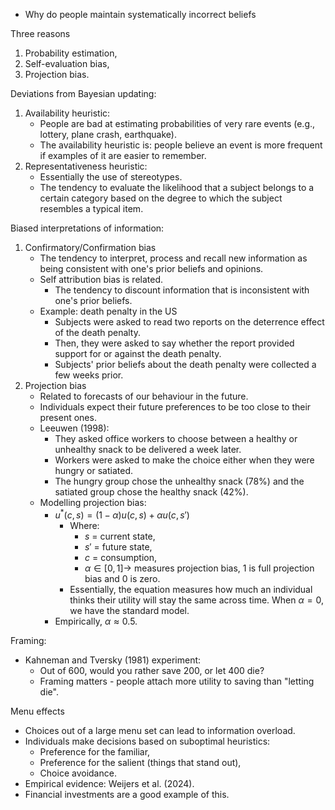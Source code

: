 - Why do people maintain systematically incorrect beliefs

Three reasons
1. Probability estimation,
2. Self-evaluation bias,
3. Projection bias.

Deviations from Bayesian updating:
1. Availability heuristic:
	- People are bad at estimating probabilities of very rare events (e.g., lottery, plane crash, earthquake).
	- The availability heuristic is: people believe an event is more frequent if examples of it are easier to remember.
2. Representativeness heuristic:
	- Essentially the use of stereotypes.
	- The tendency to evaluate the likelihood that a subject belongs to a certain category based on the degree to which the subject resembles a typical item.

Biased interpretations of information:
1. Confirmatory/Confirmation bias
	- The tendency to interpret, process and recall new information as being consistent with one's prior beliefs and opinions.
	- Self attribution bias is related.
		- The tendency to discount information that is inconsistent with one's prior beliefs.
	- Example: death penalty in the US
		- Subjects were asked to read two reports on the deterrence effect of the death penalty.
		- Then, they were asked to say whether the report provided support for or against the death penalty.
		- Subjects' prior beliefs about the death penalty were collected a few weeks prior.
2. Projection bias
	- Related to forecasts of our behaviour in the future.
	- Individuals expect their future preferences to be too close to their present ones.
	- Leeuwen (1998):
		- They asked office workers to choose between a healthy or unhealthy snack to be delivered a week later.
		- Workers were asked to make the choice either when they were hungry or satiated.
		- The hungry group chose the unhealthy snack (78%) and the satiated group chose the healthy snack (42%).
	- Modelling projection bias:
		- $u^* (c,s)=(1-\alpha)u(c,s)+\alpha u(c,s')$
			- Where:
				- $s$ = current state,
				- $s'$ = future state,
				- $c$ = consumption,
				- $\alpha \in[0,1] \to$ measures projection bias, 1 is full projection bias and 0 is zero.
			- Essentially, the equation measures how much an individual thinks their utility will stay the same across time. When $\alpha=0$, we have the standard model.
		- Empirically, $\alpha \approx0.5$.

Framing:
- Kahneman and Tversky (1981) experiment:
	- Out of 600, would you rather save 200, or let 400 die?
	- Framing matters - people attach more utility to saving than "letting die".

Menu effects
- Choices out of a large menu set can lead to information overload.
- Individuals make decisions based on suboptimal heuristics:
	- Preference for the familiar,
	- Preference for the salient (things that stand out),
	- Choice avoidance.
- Empirical evidence: Weijers et al. (2024).
- Financial investments are a good example of this.